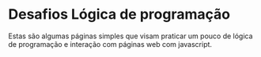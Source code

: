# Desafios Lógica de programação

Estas são algumas páginas simples que visam praticar um pouco de lógica de programação e interação com páginas web com javascript.